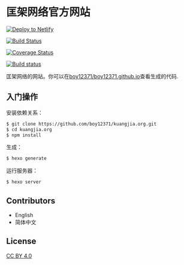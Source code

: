 匡架网络官方网站
===

[![Deploy to Netlify](https://www.netlify.com/img/deploy/button.svg)](https://app.netlify.com/start/deploy?repository=https://github.com/boy12371/kuangjia.org)

[![Build Status](https://travis-ci.org/boy12371/kuangjia.org.svg?branch=master)](https://travis-ci.org/boy12371/kuangjia.org)

[![Coverage Status](https://coveralls.io/repos/boy12371/kuangjia.org/badge.svg?branch=master)](https://coveralls.io/r/boy12371/kuangjia.org?branch=master)

[![Build status](https://ci.appveyor.com/api/projects/status/hpx3lduqjj2t6uqq/branch/master?svg=true)](https://ci.appveyor.com/project/boy12371/kuangjia.org/branch/master)

匡架网络的网站。你可以在[boy12371/boy12371.github.io](https://github.com/boy12371/boy12371.github.io)查看生成的代码.

## 入门操作

安装依赖关系：

``` bash
$ git clone https://github.com/boy12371/kuangjia.org.git
$ cd kuangjia.org
$ npm install
```

生成：

``` bash
$ hexo generate
```

运行服务器：

``` bash
$ hexo server
```

## Contributors

- English
- 简体中文

## License

[CC BY 4.0](http://creativecommons.org/licenses/by/4.0/)
